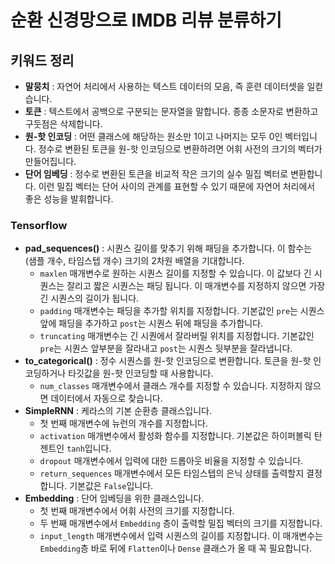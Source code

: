 # 순환 신경망으로 IMDB 리뷰 분류하기

## 키워드 정리

- **말뭉치** : 자연어 처리에서 사용하는 텍스트 데이터의 모음, 즉 훈련 데이터셋을 일컫습니다.
- **토큰** : 텍스트에서 공백으로 구분되는 문자열을 말합니다. 종종 소문자로 변환하고 구둣점은 삭제합니다.
- **원-핫 인코딩** : 어떤 클래스에 해당하는 원소만 1이고 나머지는 모두 0인 벡터입니다. 정수로 변환된 토큰을 원-핫 인코딩으로 변환하려면 어휘 사전의 크기의 벡터가 만들어집니다.
- **단어 임베딩** : 정수로 변환된 토큰을 비교적 작은 크기의 실수 밀집 벡터로 변환합니다. 이런 밀집 벡터는 단어 사이의 관계를 표현할 수 있기 때문에 자연어 처리에서 좋은 성능을 발휘합니다.

### Tensorflow

- **pad_sequences()** : 시퀀스 길이를 맞추기 위해 패딩을 추가합니다. 이 함수는 (샘플 개수, 타임스텝 개수) 크기의 2차원 배열을 기대합니다.
  - `maxlen` 매개변수로 원하는 시퀀스 길이를 지정할 수 있습니다. 이 값보다 긴 시퀀스는 잘리고 짧은 시퀀스는 패딩 됩니다. 이 매개변수를 지정하지 않으면 가장 긴 시퀀스의 길이가 됩니다.
  - `padding` 매개변수는 패딩을 추가할 위치를 지정합니다. 기본값인 `pre`는 시퀀스 앞에 패딩을 추가하고 `post`는 시퀀스 뒤에 패딩을 추가합니다.
  - `truncating` 매개변수는 긴 시퀀에서 잘라버릴 위치를 지정합니다. 기본값인 `pre`는 시퀀스 앞부분을 잘라내고 `post`는 시퀀스 뒷부분을 잘라냅니다.
- **to_categorical()** : 정수 시퀀스를 원-핫 인코딩으로 변환합니다. 토큰을 원-핫 인코딩하거나 타깃값을 원-핫 인코딩할 때 사용합니다.
  - `num_classes` 매개변수에서 클래스 개수를 지정할 수 있습니다. 지정하지 않으면 데이터에서 자동으로 찾습니다.
- **SimpleRNN** : 케라스의 기본 순환층 클래스입니다.
  - 첫 번째 매개변수에 뉴런의 개수를 지정합니다.
  - `activation` 매개변수에서 활성화 함수를 지정합니다. 기본값은 하이퍼볼릭 탄젠트인 `tanh`입니다.
  - `dropout` 매개변수에서 입력에 대한 드롭아웃 비율을 지정할 수 있습니다.
  - `return_sequences` 매개변수에서 모든 타임스텝의 은닉 상태를 출력할지 결정합니다. 기본값은 `False`입니다.
- **Embedding** : 단어 임베딩을 위한 클래스입니다.
  - 첫 번째 매개변수에서 어휘 사전의 크기를 지정합니다.
  - 두 번째 매개변수에서 `Embedding` 층이 출력할 밀집 벡터의 크기를 지정합니다.
  - `input_length` 매개변수에서 입력 시퀀스의 길이를 지정합니다. 이 매개변수는 `Embedding`층 바로 뒤에 `Flatten`이나 `Dense` 클래스가 올 때 꼭 필요합니다.
